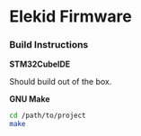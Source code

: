 # Elekid Firmware

### Build Instructions

**STM32CubeIDE**

Should build out of the box.

**GNU Make**

```bash
cd /path/to/project
make
```

